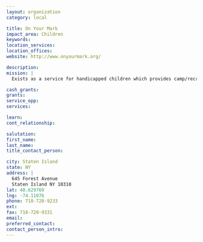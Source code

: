 ```yaml
---
layout: organization
category: local

title: On Your Mark
impact_area: Children
keywords: 
location_services: 
location_offices: 
website: http://www.onyourmark.org/

description: 
mission: |
  Exists as a service for handicapped children which provides camp/recreational programs, day programs, and housing and residential services.

cash_grants: 
grants: 
service_opp: 
services: 

learn: 
cont_relationship: 

salutation: 
first_name: 
last_name: 
title_contact_person: 

city: Staten Island
state: NY
address: |
  645 Forest Avenue  
  Staten Island NY 10310
lat: 40.629769
lng: -74.11076
phone: 718-720-9233
ext: 
fax: 718-720-9331
email: 
preferred_contact: 
contact_person_intro: 
---
```

